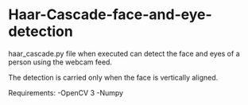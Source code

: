 # Haar-Cascade-face-and-eye-detection

haar_cascade.py file when executed can detect the face and eyes of a person using the webcam feed.

The detection is carried only when the face is vertically aligned.

Requirements:
-OpenCV 3
-Numpy
